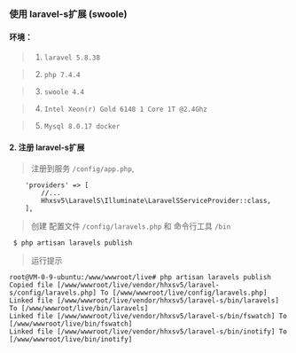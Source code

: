 ### 使用 laravel-s扩展 (swoole)

#### 环境：

> 1. `laravel 5.8.38`

> 2. `php 7.4.4`

> 3. `swoole 4.4` 

> 4. `Intel Xeon(r) Gold 6148 1 Core 1T @2.4Ghz `

> 5. `Mysql 8.0.17 docker`


#### 2. 注册 laravel-s扩展


> 注册到服务  `/config/app.php`, 

````
	'providers' => [
    	//...
    	Hhxsv5\LaravelS\Illuminate\LaravelSServiceProvider::class,
	],
````


> 创建 配置文件  `/config/laravels.php` 和 命令行工具   `/bin`

````
 $ php artisan laravels publish
````

> 运行提示

```
root@VM-0-9-ubuntu:/www/wwwroot/live# php artisan laravels publish
Copied file [/www/wwwroot/live/vendor/hhxsv5/laravel-s/config/laravels.php] To [/www/wwwroot/live/config/laravels.php]
Linked file [/www/wwwroot/live/vendor/hhxsv5/laravel-s/bin/laravels] To [/www/wwwroot/live/bin/laravels]
Linked file [/www/wwwroot/live/vendor/hhxsv5/laravel-s/bin/fswatch] To [/www/wwwroot/live/bin/fswatch]
Linked file [/www/wwwroot/live/vendor/hhxsv5/laravel-s/bin/inotify] To [/www/wwwroot/live/bin/inotify]
```

